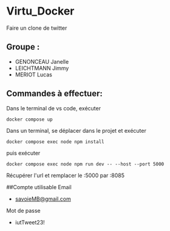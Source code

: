 # Virtu_Docker

Faire un clone de twitter

## Groupe :
- GENONCEAU Janelle
- LEICHTMANN Jimmy
- MERIOT Lucas


## Commandes à effectuer:
Dans le terminal de vs code, exécuter 
```
docker compose up
```
Dans un terminal, se déplacer dans le projet et exécuter
```
docker compose exec node npm install
```
puis exécuter
```
docker compose exec node npm run dev -- --host --port 5000
```
Récupérer l'url et remplacer le :5000 par :8085

##Compte utilisable
Email
- savoieMB@gmail.com  

Mot de passe
- iutTweet23!
